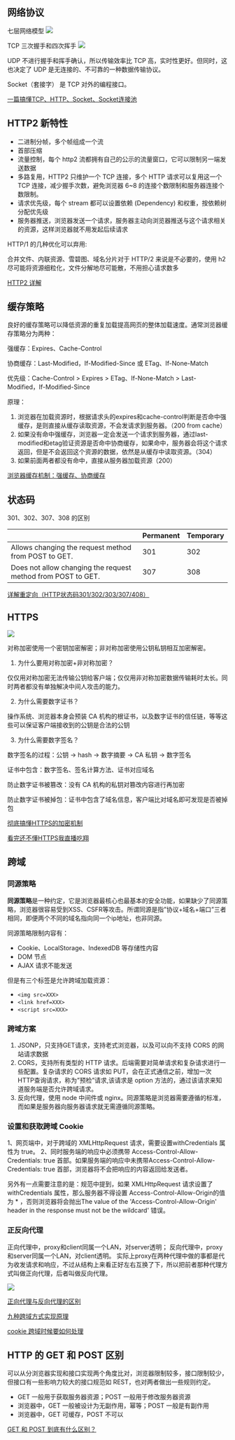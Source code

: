 ## 网络协议

七层网络模型
![](../assets/network_model.png)

TCP 三次握手和四次挥手
![](../assets/tcp.jpeg)

UDP 不进行握手和挥手确认，所以传输效率比 TCP 高，实时性更好。但同时，这也决定了 UDP 是无连接的、不可靠的一种数据传输协议。

Socket（套接字） 是 TCP 对外的编程接口。

[一篇搞懂TCP、HTTP、Socket、Socket连接池](https://segmentfault.com/a/1190000014044351)

## HTTP2 新特性

* 二进制分帧，多个帧组成一个流
* 首部压缩
* 流量控制，每个 http2 流都拥有自己的公示的流量窗口，它可以限制另一端发送数据
* 多路复用，HTTP2 只维护一个 TCP 连接，多个 HTTP 请求可以复用这一个 TCP 连接，减少握手次数，避免浏览器 6~8 的连接个数限制和服务器连接个数限制。
* 请求优先级，每个 stream 都可以设置依赖 (Dependency) 和权重，按依赖树分配优先级
* 服务器推送，浏览器发送一个请求，服务器主动向浏览器推送与这个请求相关的资源，这样浏览器就不用发起后续请求

HTTP/1 的几种优化可以弃用:

合并文件、内联资源、雪碧图、域名分片对于 HTTP/2 来说是不必要的，使用 h2 尽可能将资源细粒化，文件分解地尽可能散，不用担心请求数多

[HTTP2 详解](https://juejin.im/post/5b88a4f56fb9a01a0b31a67e)

## 缓存策略

良好的缓存策略可以降低资源的重复加载提高网页的整体加载速度。通常浏览器缓存策略分为两种：

强缓存：Expires、Cache-Control

协商缓存：Last-Modified，If-Modified-Since 或 ETag、If-None-Match

优先级：Cache-Control > Expires > ETag、If-None-Match > Last-Modified，If-Modified-Since

原理：
1. 浏览器在加载资源时，根据请求头的expires和cache-control判断是否命中强缓存，是则直接从缓存读取资源，不会发请求到服务器。（200 from cache）
2. 如果没有命中强缓存，浏览器一定会发送一个请求到服务器，通过last-modified和etag验证资源是否命中协商缓存，如果命中，服务器会将这个请求返回，但是不会返回这个资源的数据，依然是从缓存中读取资源。（304）
3. 如果前面两者都没有命中，直接从服务器加载资源（200）

[浏览器缓存机制：强缓存、协商缓存](https://github.com/amandakelake/blog/issues/41)

## 状态码

301、302、307、308 的区别

|     | Permanent  | Temporary  |
|  ----  | ----  | ----  |
| Allows changing the request method from POST to GET. | 301 | 302 |
| Does not allow changing the request method from POST to GET.  | 307 | 308 |

[详解重定向（HTTP状态码301/302/303/307/408）](https://www.cnblogs.com/wuguanglin/p/redirect.html)

## HTTPS

![](../assets/https.png)

对称加密使用一个密钥加密解密；非对称加密使用公钥私钥相互加密解密。

1. 为什么要用对称加密+非对称加密？

  仅仅用对称加密无法传输公钥给客户端；仅仅用非对称加密数据传输耗时太长。同时两者都没有单独解决中间人攻击的能力。

2. 为什么需要数字证书？

  操作系统、浏览器本身会预装 CA 机构的根证书，以及数字证书的信任链，等等这些可以保证客户端接收到的公钥是合法的公钥

3. 为什么需要数字签名？

  数字签名的过程：公钥 -> hash -> 数字摘要 -> CA 私钥 -> 数字签名

  证书中包含：数字签名、签名计算方法、证书对应域名

  防止数字证书被篡改：没有 CA 机构的私钥对篡改内容进行再加密

  防止数字证书被掉包：证书中包含了域名信息，客户端比对域名即可发现是否被掉包

[彻底搞懂HTTPS的加密机制](https://zhuanlan.zhihu.com/p/43789231)

[看完还不懂HTTPS我直播吃翔](https://zhuanlan.zhihu.com/p/25976060)

## 跨域

### 同源策略

**同源策略**是一种约定，它是浏览器最核心也最基本的安全功能，如果缺少了同源策略，浏览器很容易受到XSS、CSFR等攻击。所谓同源是指”协议+域名+端口”三者相同，即便两个不同的域名指向同一个ip地址，也非同源。

同源策略限制内容有：

* Cookie、LocalStorage、IndexedDB 等存储性内容
* DOM 节点
* AJAX 请求不能发送

但是有三个标签是允许跨域加载资源：

* `<img src=XXX>`
* `<link href=XXX>`
* `<script src=XXX>`

### 跨域方案

1. JSONP，只支持GET请求，支持老式浏览器，以及可以向不支持 CORS 的网站请求数据
2. CORS，支持所有类型的 HTTP 请求。后端需要对简单请求和复杂请求进行一些配置。复杂请求的 CORS 请求如 PUT，会在正式通信之前，增加一次HTTP查询请求，称为”预检”请求,该请求是 option 方法的，通过该请求来知道服务端是否允许跨域请求。
3. 反向代理，使用 node 中间件或 nginx。同源策略是浏览器需要遵循的标准，而如果是服务器向服务器请求就无需遵循同源策略。

### 设置和获取跨域 Cookie

1、网页端中，对于跨域的 XMLHttpRequest 请求，需要设置withCredentials 属性为 true。
2、同时服务端的响应中必须携带 Access-Control-Allow-Credentials: true 首部。如果服务端的响应中未携带Access-Control-Allow-Credentials: true 首部，浏览器将不会把响应的内容返回给发送者。

另外有一点需要注意的是：规范中提到，如果 XMLHttpRequest 请求设置了withCredentials 属性，那么服务器不得设置 Access-Control-Allow-Origin的值为 * ，否则浏览器将会抛出The value of the 'Access-Control-Allow-Origin' header in the response must not be the wildcard' 错误。

### 正反向代理

正向代理中，proxy和client同属一个LAN，对server透明； 反向代理中，proxy和server同属一个LAN，对client透明。 实际上proxy在两种代理中做的事都是代为收发请求和响应，不过从结构上来看正好左右互换了下，所以把前者那种代理方式叫做正向代理，后者叫做反向代理。

![](../assets/proxy.webp)

[正向代理与反向代理的区别](https://www.jianshu.com/p/208c02c9dd1d)

[九种跨域方式实现原理](https://zhuanlan.zhihu.com/p/55869398)

[cookie 跨域时候要如何处理](https://www.jianshu.com/p/13d53acc124f)

## HTTP 的 GET 和 POST 区别

可以从分浏览器实现和接口实现两个角度比对，浏览器限制较多，接口限制较少，但接口有一些影响力较大的接口规范如 REST，也对两者做出一些规则约定。

* GET 一般用于获取服务器资源；POST 一般用于修改服务器资源
* 浏览器中，GET 一般被设计为无副作用，幂等；POST 一般是有副作用
* 浏览器中，GET 可缓存，POST 不可以

[GET 和 POST 到底有什么区别？](https://www.zhihu.com/question/28586791/answer/767316172)